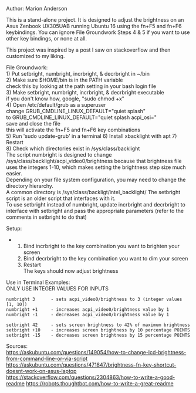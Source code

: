 Author: Marion Anderson  

This is a stand-alone project. It is designed to adjust the brightness on an Asus Zenbook UX305UAB running Ubuntu 16 using the fn+F5 and fn+F6 keybindings. You can ignore File Groundwork Steps 4 & 5 if you want to use other key bindings, or none at all.  

This project was inspired by a post I saw on stackoverflow and then customized to my liking.  

File Groundwork:   
    1) Put setbright, numbright, incrbright, & decrbright in ~/bin  
    2) Make sure $HOME/bin is in the PATH variable  
	check this by looking at the path setting in your bash login file  
    3) Make setbright, numbright, incrbright, & decrbright executable  
         if you don't know how, google, "sudo chmod +x"  
    4) Open /etc/default/grub as a superuser  
         change GRUB_CMDLINE_LINUX_DEFAULT="quiet splash"  
         to     GRUB_CMDLINE_LINUX_DEFAULT="quiet splash acpi_osi="  
         save and close the file  
         this will activate the fn+F5 and fn+F6 key combinations  
    5) Run 'sudo update-grub' in a terminal
    6) Install xbacklight with apt
    7) Restart  
    8) Check which directories exist in /sys/class/backlight  
         The script numbright is designed to change /sys/class/backlight/acpi_video0/brightness because that brightness file uses the integers 1-10, which makes setting the brightness step size much easier.   
         Depending on your file system configuration, you may need to change the directory hierarchy.  
         A common directory is /sys/class/backligt/intel_backlight/ The setbright script is an older script that interfaces with it.  
         To use setbright instead of numbright, update incrbright and decrbright to interface with setbright and pass the appropriate parameters (refer to the comments in setbright to do that)  
    
    
Setup: 
* 1) Bind incrbright to the key combination you want to brighten your screen  
    2) Bind decrbright to the key combination you want to dim your screen  
    3) Restart  
    The keys should now adjust brightness  

Use in Terminal Examples:  
    ONLY USE INTEGER VALUES FOR INPUTS

    numbright 3      - sets acpi_video0/brightness to 3 (integer values [1, 10])
    numbright +1     - increases acpi_video0/brightness value by 1
    numbright -1     - decreases acpi_video0/brightness value by 1

    setbright 42     - sets screen brightness to 42% of maximum brightness
    setbright +10    - increases screen brightness by 10 percentage POINTS
    setbright -15    - decreases screen brightness by 15 percentage POINTS


Sources:  
    https://askubuntu.com/questions/149054/how-to-change-lcd-brightness-from-command-line-or-via-script
    https://askubuntu.com/questions/471847/brightness-fn-key-shortcut-doesnt-work-on-asus-laptop
    https://stackoverflow.com/questions/2304863/how-to-write-a-good-readme
    https://robots.thoughtbot.com/how-to-write-a-great-readme

